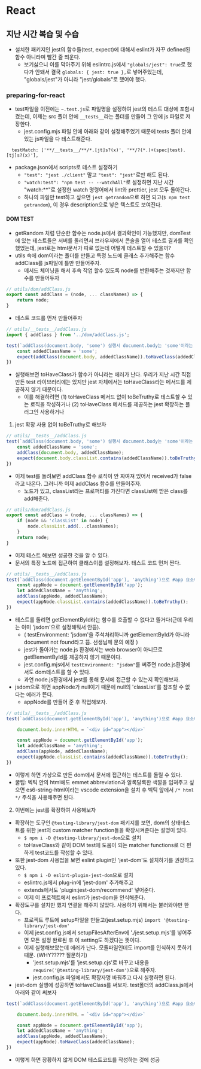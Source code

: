 # React

## 지난 시간 복습 및 수습
- 설치한 패키지인 jest의 함수들(test, expect)에 대해서 eslint가 자꾸 defined된 함수 아니라며 빨간 줄 띄운다.
  - 보기싫으니 이를 막아주기 위해 eslintrc.js에서 `"globals/jest": true`로 했다가 안돼서 결국 `globals: { jest: true },`로 넣어주었는데, "globals/jest"가 아니라 "jest/globals"로 했어야 했다.

### preparing-for-react
- test파일을 이전에는 `~.test.js`로 파일명을 설정하여 jest의 테스트 대상에 포함시켰는데, 이제는 src 폴더 안에 `__tests__`라는 폴더를 만들어 그 안에 js 파일로 저장한다. 
  - jest.config.mjs 파일 안에 아래와 같이 설정해주었기 때문에 tests 폴더 안에 있는 js파일을 다 테스트해준다.
```
  testMatch: ['**/__tests__/**/*.[jt]s?(x)', '**/?(*.)+(spec|test).[tj]s?(x)'],
```
- package.json에서 scripts로 테스트 설정하기
  - `"test": "jest ./client"` 말고 `"test": "jest"`로만 해도 된다. 
  - `"watch:test": "npm test -- --watchAll"`로 설정하면 지난 시간 "watch:**"로 설정한 watch 명령어에서 lint와 prettier, jest 모두 돌아간다.
  - 하나의 파일만 test하고 싶으면 `jest getrandom`으로 하면 되고(`$ npm test getrandom`), 이 경우 description으로 넣은 텍스트도 보여진다.

#### DOM TEST
- getRandom 처럼 단순한 함수는 node.js에서 결과확인이 가능했지만, domTest에 있는 테스트들은 서버를 돌리면서 브라우저에서 콘솔을 열어 테스트 결과를 확인했었는데, jest로는 html문서가 따로 없는데 어떻게 테스트할 수 있을까?
- utils 속에 dom이라는 폴더를 만들고 특정 노드에 클래스 추가해주는 함수 addClass를 js파일에 틀만 만들어주자.
  - 메서드 체이닝을 해서 후속 작업 할수 있도록 node를 반환해주는 것까지만 함수를 만들어두자
```js
// utils/dom/addClass.js
export const addClass = (node, ... classNames) => {
    return node;
}
```
- 테스트 코드를 먼저 만들어주자
```js
// utils/__tests__/addClass.js
import { addClass } from '../dom/addClass.js';

test(`addClass(document.body, 'some') 실행시 document.body는 'some'이라는 클래스를 소유합니다.`, ()=> {
    const addedClassName = 'some';
    expect(addClass(document.body, addedClassName)).toHaveClass(addedClassName);
})
```
- 실행해보면 toHaveClass가 함수가 아니라는 에러가 난다. 우리가 지난 시간 직접 만든 test 라이브러리에는 있지만 jest 자체에서는 toHaveClass라는 메서드를 제공하지 않기 때문이다. 
  - 이를 해결하려면 (1) toHaveClass 메서드 없이 toBeTruthy로 테스트할 수 있는 로직을 작성하거나 (2) toHaveClass 메서드를 제공하는 jest 확장하는 플러그인 사용하거나

1. jest 확장 사용 없이 toBeTruthy로 해보자
```js
// utils/__tests__/addClass.js
test(`addClass(document.body, 'some') 실행시 document.body는 'some'이라는 클래스를 소유합니다.`, ()=> {
    const addedClassName = 'some';
    addClass(document.body, addedClassName);
    expect(document.body.classList.contains(addedClassName)).toBeTruthy();
})
```
  - 이제 test를 돌려보면 addClass 함수 로직이 안 짜여져 있어서 received가 false라고 나온다. 그러니까 이제 addClass 함수를 만들어주자.
    - 노드가 있고, classList라는 프로퍼티를 가진다면 classList에 받은 class를 add해준다.
```js
// utils/dom/addClass.js
export const addClass = (node, ... classNames) => {
    if (node && 'classList' in node) {
        node.classList.add(...classNames);
    }
    return node;
}
```
- 이제 테스트 해보면 성공한 것을 알 수 있다.
- 문서의 특정 노드에 접근하여 클래스이름 설정해보자. 테스트 코드 먼저 짠다.
```js
// utils/__tests__/addClass.js
test(`addClass(document.getElementById('app'), 'anything')으로 #app 요소에 'anything' 클래스를 추가할 수 있습니다.`, () => {
    const appNode = document.getElementById('app');
    let addedClassName = 'anything';
    addClass(appNode, addedClassName);
    expect(appNode.classList.contains(addedClassName)).toBeTruthy();
})
```
- 테스트를 돌리면 getElementById라는 함수를 호출할 수 없다고 뜰거다(근데 우리는 이미 'jsdom'으로 설정해둬서 안뜸).
  - ( testEnvironment: 'jsdom'을 주석처리하니까 getElementById가 아니라 document not found라고 뜸. 선생님께 문의 예정 )
  - jest가 돌아가는 node.js 환경에서는 web browser이 아니므로 getElementById를 제공하지 않기 때문이다.
  - jest.config.mjs에서 `testEnvironment: "jsdom"`를 써주면 node.js환경에서도 dom테스트를 할 수 있다.
  - 과연 node.js환경에서 jest를 통해 문서에 접근할 수 있는지 확인해보자.
- jsdom으로 하면 appNode가 null이기 때문에 null의 'classList'를 참조할 수 없다는 에러가 뜬다. 
  - appNode를 만들어 준 후 작업해보자.
```js
// utils/__tests__/addClass.js
test(`addClass(document.getElementById('app'), 'anything')으로 #app 요소에 'anything' 클래스를 추가할 수 있습니다.`, () => {

    document.body.innerHTML = `<div id="app"></div>`

    const appNode = document.getElementById('app');
    let addedClassName = 'anything';
    addClass(appNode, addedClassName);
    expect(appNode.classList.contains(addedClassName)).toBeTruthy();
})
```
- 이렇게 하면 가상으로 만든 dom에서 문서에 접근하는 테스트를 돌릴 수 있다.
- 꿀팁: 벡틱 안의 html에도 emmet abbreviation과 알록달록한 색깔을 입혀주고 싶으면 es6-string-html이라는 vscode extension을 설치 후 벡틱 앞에서 `/* html */` 주석을 사용해주면 된다.

2. 이번에는 jest를 확장하여 사용해보자
- 확장하는 도구인 `@testing-library/jest-dom` 패키지를 보면, dom의 상태테스트를 위한 jest의 custom matcher function들을 확장시켜준다는 설명이 있다. 
  - `$ npm i -D @testing-library/jest-dom`으로 설치
  - toHaveClass와 같이 DOM test에 도움이 되는 matcher functions로 더 편하게 test코드를 작성할 수 있다.
- 또한 jest-dom 사용법을 보면 eslint plugin인 'jest-dom'도 설치하기를 권장하고있다. 
  - `$ npm i -D eslint-plugin-jest-dom`으로 설치
  - eslintrc.js에서 plug-in에 'jest-dom' 추가해주고
  - extends에서도 'plugin:jest-dom/recommend' 넣어준다.
  - 이제 이 프로젝트에서 eslint가 jest-dom을 인식해준다. 
- 확장도구를 설치만 했지 연결을 해주지 않았다. 사용하기 위해서는 불러와야만 한다.
  - 프로젝트 루트에 setup파일을 만들고(jest.setup.mjs) `import '@testing-library/jest-dom'`
  - 이제 jest.config.js에서 setupFilesAfterEnv에 './jest.setup.mjs'를 넣어주면 모든 설정 완료된 후 이 setting도 하겠다는 뜻이다.
  - 이제 실행해보았는데 에러가 난다. 모듈파일인데도 import를 인식하지 못하기 때문. (WHY????? 질문하기) 
    - 'jest.setup.mjs'를 'jest.setup.cjs'로 바꾸고 내용을 `require('@testing-library/jest-dom')`으로 해주자.
    - jest.config.js 파일에서도 확장자명 바꿔주고 다시 실행하면 된다.
- jest-dom 실행에 성공하면 toHaveClass를 써보자. test폴더의 addClass.js에서 아래와 같이 써보자
```js
test(`addClass(document.getElementById('app'), 'anything')으로 #app 요소에 'anything' 클래스를 추가할 수 있습니다.`, () => {

    document.body.innerHTML = `<div id="app"></div>`

    const appNode = document.getElementById('app');
    let addedClassName = 'anything';
    addClass(appNode, addedClassName);
    expect(appNode).toHaveClass(addedClassName);
}) 
```
- 이렇게 하면 장황하지 않게 DOM 테스트코드를 작성하는 것에 성공

